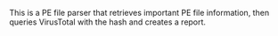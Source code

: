 
This is a PE file parser that retrieves important PE file information, then queries VirusTotal with the hash and creates a report.
